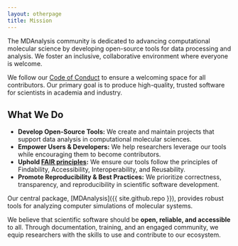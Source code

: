 ```yaml
---
layout: otherpage
title: Mission
---
```


The MDAnalysis community is dedicated to advancing computational molecular science by developing open-source tools for data processing and analysis. We foster an inclusive, collaborative environment where everyone is welcome.

We follow our [Code of Conduct]({{site.baseurl}}/pages/conduct/) to ensure a welcoming space for all contributors. Our primary goal is to produce high-quality, trusted software for scientists in academia and industry.

## What We Do

- **Develop Open-Source Tools:** We create and maintain projects that support data analysis in computational molecular sciences.
- **Empower Users & Developers:** We help researchers leverage our tools while encouraging them to become contributors.
- **Uphold [FAIR principles][]:** We ensure our tools follow the principles of Findability, Accessibility, Interoperability, and Reusability.
- **Promote Reproducibility & Best Practices:** We prioritize correctness, transparency, and reproducibility in scientific software development.

Our central package, [MDAnalysis]({{ site.github.repo }}), provides robust tools for analyzing computer simulations of molecular systems.

We believe that scientific software should be **open, reliable, and accessible** to all. Through documentation, training, and an engaged community, we equip researchers with the skills to use and contribute to our ecosystem.

[FAIR principles]: https://www.go-fair.org/fair-principles/

